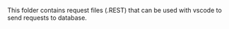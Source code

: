 This folder contains request files (.REST) that can be used with vscode to send requests to database.
